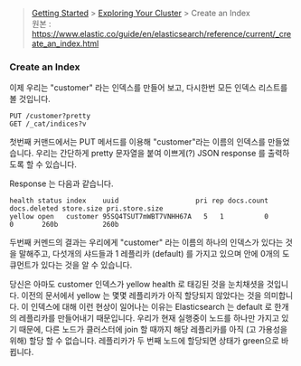 > [Getting Started](https://github.com/sungjunyoung/elasticsearch_doc_ko/tree/master/1.$20Getting%20Started) > [Exploring Your Cluster](https://github.com/sungjunyoung/elasticsearch_doc_ko/tree/master/1.%20Getting%20Started/3.%20Exploring%20Your%20Cluster) > Create an Index  
> 원본 : https://www.elastic.co/guide/en/elasticsearch/reference/current/_create_an_index.html


### Create an Index

이제 우리는 "customer" 라는 인덱스를 만들어 보고, 다시한번 모든 인덱스 리스트를 볼 것입니다.
```
PUT /customer?pretty
GET /_cat/indices?v
```
첫번째 커맨드에서는 PUT 메서드를 이용해 "customer"라는 이름의 인덱스를 만들었습니다. 우리는 간단하게 pretty 문자열을 붙여 이쁘게(?) JSON response 를 출력하도록 할 수 있습니다.

Response 는 다음과 같습니다.
```
health status index    uuid                   pri rep docs.count docs.deleted store.size pri.store.size
yellow open   customer 95SQ4TSUT7mWBT7VNHH67A   5   1          0            0       260b           260b

```
두번째 커멘드의 결과는 우리에게 "customer" 라는 이름의 하나의 인덱스가 있다는 것을 말해주고, 다섯개의 샤드들과 1 레플리카 (default) 를 가지고 있으며 안에 0개의 도큐먼트가 있다는 것을 알 수 있습니다.

당신은 아마도 customer 인덱스가 yellow health 로 태깅된 것을 눈치채셧을 것입니다. 이전의 문서에서 yellow 는 몇몇 레플리카가 아직 할당되지 않았다는 것을 의미합니다. 이 인덱스에 대해 이런 현상이 일어나는 이유는 Elasticsearch 는 default 로 한개의 레플리카를 만들어내기 때문입니다. 우리가 현재 실행중이 노드를 하나만 가지고 있기 때문에, 다른 노드가 클러스터에 join 할 때까지 해당 레플리카를 아직 (고 가용성을 위해) 할당 할 수 없습니다. 레플리카가 두 번째 노드에 할당되면 상태가 green으로 바뀝니다.
